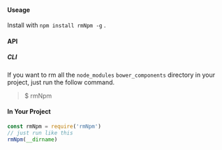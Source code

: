 #### Useage

Install with `npm install rmNpm -g` .

#### API

##### CLI 

If you want to rm all the `node_modules` `bower_components` directory in your project, just run the follow command.

> $ rmNpm

#### In Your Project

``` javascript
const rmNpm = require('rmNpm')
// just run like this
rmNpm(__dirname)
```

